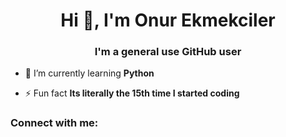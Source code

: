 <h1 align="center">Hi 👋, I'm Onur Ekmekciler</h1>
<h3 align="center">I'm a general use GitHub user</h3>

- 🌱 I’m currently learning **Python**

- ⚡ Fun fact **Its literally the 15th time I started coding**

<h3 align="left">Connect with me:</h3>
<p align="left">
</p>
